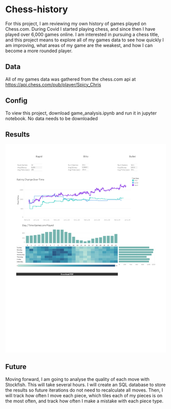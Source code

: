 # Chess-history
For this project, I am reviewing my own history of games played on Chess.com.  During Covid I started playing chess, and since then I have played over 6,000 games online.  I am interested in pursuing a chess title, and this project means to explore all of my games data to see how quickly I am improving, what areas of my game are the weakest, and how I can become a more rounded player.

## Data
All of my games data was gathered from the chess.com api at https://api.chess.com/pub/player/Spicy_Chris

## Config
To view this project, download game_analysis.ipynb and run it in jupyter notebook.  No data needs to be downloaded

## Results
![](Book1.jpg)

## Future
Moving forward, I am going to analyse the quality of each move with Stockfish.  This will take several hours.  I will create an SQL database to store the results so future iterations do not need to recalculate all moves.  Then, I will track how often I move each piece, which tiles each of my pieces is on the most often, and track how often I make a mistake with each piece type.
